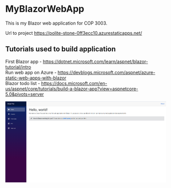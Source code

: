 # MyBlazorWebApp
This is my Blazor web application for COP 3003. <br />

Url to project https://polite-stone-0ff3ecc10.azurestaticapps.net/ <br />

## Tutorials used to build application

First Blazor app - https://dotnet.microsoft.com/learn/aspnet/blazor-tutorial/intro <br />
Run web app on Azure - https://devblogs.microsoft.com/aspnet/azure-static-web-apps-with-blazor <br />
Blazor todo list - https://docs.microsoft.com/en-us/aspnet/core/tutorials/build-a-blazor-app?view=aspnetcore-5.0&pivots=server <br />
 
![screenshot](BlazorAppSS.png)

